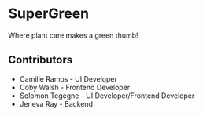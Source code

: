 # SuperGreen
Where plant care makes a green thumb!

## Contributors
* Camille Ramos - UI Developer
* Coby Walsh - Frontend Developer
* Solomon Tegegne - UI Developer/Frontend Developer
* Jeneva Ray - Backend

